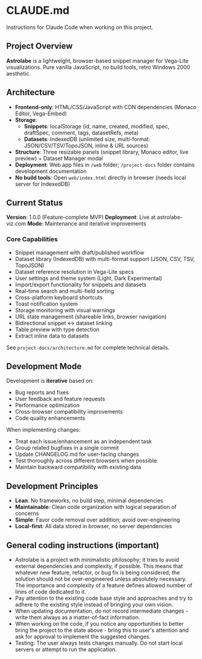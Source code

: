 # CLAUDE.md

Instructions for Claude Code when working on this project.

## Project Overview

**Astrolabe** is a lightweight, browser-based snippet manager for Vega-Lite visualizations. Pure vanilla JavaScript, no build tools, retro Windows 2000 aesthetic.

## Architecture

- **Frontend-only**: HTML/CSS/JavaScript with CDN dependencies (Monaco Editor, Vega-Embed)
- **Storage**:
  - **Snippets**: localStorage (id, name, created, modified, spec, draftSpec, comment, tags, datasetRefs, meta)
  - **Datasets**: IndexedDB (unlimited size, multi-format: JSON/CSV/TSV/TopoJSON, inline & URL sources)
- **Structure**: Three resizable panels (snippet library, Monaco editor, live preview) + Dataset Manager modal
- **Deployment**: Web app files in `/web` folder; `/project-docs` folder contains development documentation
- **No build tools**: Open `web/index.html` directly in browser (needs local server for IndexedDB)

## Current Status

**Version**: 1.0.0 (Feature-complete MVP)
**Deployment**: Live at astrolabe-viz.com
**Mode**: Maintenance and iterative improvements

### Core Capabilities
- Snippet management with draft/published workflow
- Dataset library (IndexedDB) with multi-format support (JSON, CSV, TSV, TopoJSON)
- Dataset reference resolution in Vega-Lite specs
- User settings and theme system (Light, Dark Experimental)
- Import/export functionality for snippets and datasets
- Real-time search and multi-field sorting
- Cross-platform keyboard shortcuts
- Toast notification system
- Storage monitoring with visual warnings
- URL state management (shareable links, browser navigation)
- Bidirectional snippet ↔ dataset linking
- Table preview with type detection
- Extract inline data to datasets

See `project-docs/architecture.md` for complete technical details.

## Development Mode

Development is **iterative** based on:
- Bug reports and fixes
- User feedback and feature requests
- Performance optimization
- Cross-browser compatibility improvements
- Code quality enhancements

When implementing changes:
- Treat each issue/enhancement as an independent task
- Group related bugfixes in a single commit
- Update CHANGELOG.md for user-facing changes
- Test thoroughly across different browsers when possible
- Maintain backward compatibility with existing data

## Development Principles

- **Lean**: No frameworks, no build step, minimal dependencies
- **Maintainable**: Clean code organization with logical separation of concerns
- **Simple**: Favor code removal over addition; avoid over-engineering
- **Local-first**: All data stored in browser, no server dependencies

## General coding instructions (important)
- Astrolabe is a project with minimalistic philosophy; it tries to avoid external dependencies and complexity, if possible. This means that whatever new feature, refactor, or bug fix is being considered, the solution should not be over-engineered unless absolutely necessary. The importance and complexity of a feature defines allowed number of lines of code dedicated to it.
- Pay attention to the existing code base style and approaches and try to adhere to the existing style instead of bringing your own vision.
- When updating documentation, do not record intermediate changes - write them always as a matter-of-fact information.
- When working on the code, if you notice any opportunities to better bring the project to the state above - bring this to user's attention and ask for approval to implement the suggested changes.
- Testing: The user always tests changes manually. Do not start local servers or attempt to run the application.
